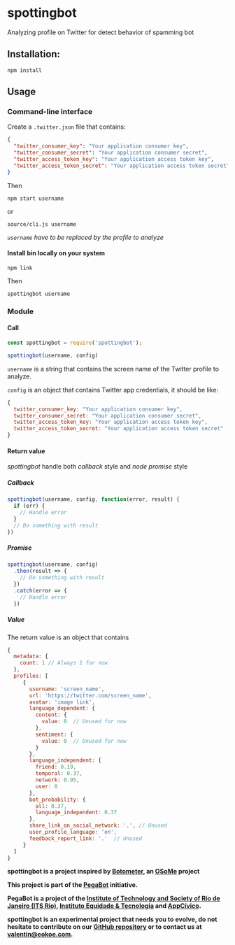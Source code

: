 # spottingbot
Analyzing profile on Twitter for detect behavior of spamming bot

## Installation:

`npm install`

## Usage

### Command-line interface

Create a `.twitter.json` file that contains:

```json
{
  "twitter_consumer_key": "Your application consumer key",
  "twitter_consumer_secret": "Your application consumer secret",
  "twitter_access_token_key": "Your application access token key",
  "twitter_access_token_secret": "Your application access token secret"
}
```

Then

`npm start username`

or

`source/cli.js username`

*`username` have to be replaced by the profile to analyze*

#### Install bin locally on your system

`npm link`

Then

`spottingbot username`

### Module

#### Call

```js
const spottingbot = require('spottingbot');

spottingbot(username, config)
```

`username` is a string that contains the screen name of the Twitter profile to analyze.

`config` is an object that contains Twitter app credentials, it should be like:

```js
{
  twitter_consumer_key: "Your application consumer key",
  twitter_consumer_secret: "Your application consumer secret",
  twitter_access_token_key: "Your application access token key",
  twitter_access_token_secret: "Your application access token secret"
}
```

#### Return value

*spottingbot* handle both *callback* style and *node promise* style

##### Callback

```js
spottingbot(username, config, function(error, result) {
  if (err) {
    // Handle error
  }
  // Do something with result
})
```

##### Promise

```js
spottingbot(username, config)
  .then(result => {
    // Do something with result
  })
  .catch(error => {
    // Handle error
  })
```

##### Value

The return value is an object that contains

```js
{
  metadata: {
    count: 1 // Always 1 for now
  },
  profiles: [
     {
       username: 'screen_name',
       url: 'https://twitter.com/screen_name',
       avatar: 'image link',
       language_dependent: {
         content: {
           value: 0  // Unused for now
         },
         sentiment: {
           value: 0  // Unused for now
         }
       },
       language_independent: {
         friend: 0.19,
         temporal: 0.37,
         network: 0.95,
         user: 0
       },
       bot_probability: {
         all: 0.37,
         language_independent: 0.37
       },
       share_link_on_social_network: '.', // Unused
       user_profile_language: 'en',
       feedback_report_link: '.'  // Unused
     }
  ]
}
```

**spottingbot is a project inspired by [Botometer](https://botometer.iuni.iu.edu/#!/), an [OSoMe](https://osome.iuni.iu.edu/) project**

**This project is part of the [PegaBot](http://www.pegabot.com.br) initiative.**

**PegaBot is a project of the [Institute of Technology and Society of Rio de Janeiro (ITS Rio)](https://itsrio.org), [Instituto Equidade & Tecnologia](https://tecnologiaequidade.org.br/) and [AppCívico](https://appcivico.com/).**

**spottingbot is an experimental project that needs you to evolve, do not hesitate to contribute on our [GitHub repository](https://github.com/AppCivico/spottingbot) or to contact us at [valentin@eokoe.com](mailto:valentin@eokoe.com).**
